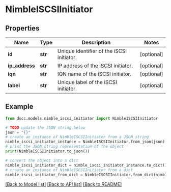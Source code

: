# NimbleISCSIInitiator


## Properties

Name | Type | Description | Notes
------------ | ------------- | ------------- | -------------
**id** | **str** | Unique identifier of the iSCSI initiator. | [optional] 
**ip_address** | **str** | IP address of the iSCSI initiator. | [optional] 
**iqn** | **str** | IQN name of the iSCSI initiator. | [optional] 
**label** | **str** | Unique label of the iSCSI initiator. | [optional] 

## Example

```python
from dscc.models.nimble_iscsi_initiator import NimbleISCSIInitiator

# TODO update the JSON string below
json = "{}"
# create an instance of NimbleISCSIInitiator from a JSON string
nimble_iscsi_initiator_instance = NimbleISCSIInitiator.from_json(json)
# print the JSON string representation of the object
print(NimbleISCSIInitiator.to_json())

# convert the object into a dict
nimble_iscsi_initiator_dict = nimble_iscsi_initiator_instance.to_dict()
# create an instance of NimbleISCSIInitiator from a dict
nimble_iscsi_initiator_from_dict = NimbleISCSIInitiator.from_dict(nimble_iscsi_initiator_dict)
```
[[Back to Model list]](../README.md#documentation-for-models) [[Back to API list]](../README.md#documentation-for-api-endpoints) [[Back to README]](../README.md)



